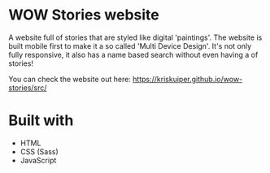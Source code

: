 # WOW Stories website
A website full of stories that are styled like digital 'paintings'. The website is built mobile first to make it a so called 'Multi Device Design'. It's not only fully responsive, it also has a name based search without even having a of stories!

You can check the website out here: https://kriskuiper.github.io/wow-stories/src/

# Built with
- HTML
- CSS (Sass)
- JavaScript
